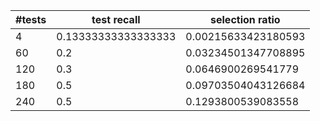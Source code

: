 |  #tests  |  test recall  |  selection ratio  |
| ---- | ---- | ---- |
|  4  |  0.13333333333333333  |  0.00215633423180593  |
|  60  |  0.2  |  0.03234501347708895  |
|  120  |  0.3  |  0.0646900269541779  |
|  180  |  0.5  |  0.09703504043126684  |
|  240  |  0.5  |  0.1293800539083558  |